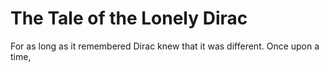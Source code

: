 # The Tale of the Lonely Dirac

For as long as it remembered Dirac knew that it was different.
Once upon a time, 
